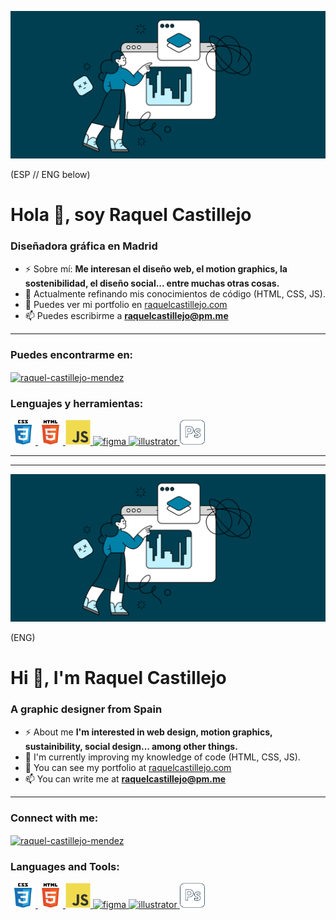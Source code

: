 <!-- Readme creado con la plantilla de https://rahuldkjain.github.io/gh-profile-readme-generator/ -->
<!-- Banner creado con el repositorio de https://designstripe.com/ -->

![Banner decorativo](https://github.com/raquel-castillejo/raquel-castillejo/blob/main/github-profile-banner.jpg)


(ESP // ENG below)

# Hola 👋, soy Raquel Castillejo

### Diseñadora gráfica en Madrid

- ⚡ Sobre mí: **Me interesan el diseño web, el motion graphics, la sostenibilidad, el diseño social... entre muchas otras cosas.**
- 🌱 Actualmente refinando mis conocimientos de código (HTML, CSS, JS).
- 🔭 Puedes ver mi portfolio en [raquelcastillejo.com](raquelcastillejo.com)
- 📫 Puedes escribirme a **raquelcastillejo@pm.me**


---

<h3 align="left">Puedes encontrarme en:</h3>
<p align="left">
<a href="https://linkedin.com/in/raquel-castillejo-mendez" target="blank"><img align="center" src="https://raw.githubusercontent.com/rahuldkjain/github-profile-readme-generator/master/src/images/icons/Social/linked-in-alt.svg" alt="raquel-castillejo-mendez" height="30" width="40" /></a>
</p>

<h3 align="left">Lenguajes y herramientas:</h3>
<p align="left"> <a href="https://www.w3schools.com/css/" target="_blank" rel="noreferrer"> <img src="https://raw.githubusercontent.com/devicons/devicon/master/icons/css3/css3-original-wordmark.svg" alt="css3" width="40" height="40"/> </a> <a href="https://www.w3.org/html/" target="_blank" rel="noreferrer"> <img src="https://raw.githubusercontent.com/devicons/devicon/master/icons/html5/html5-original-wordmark.svg" alt="html5" width="40" height="40"/> </a> <a href="https://developer.mozilla.org/en-US/docs/Web/JavaScript" target="_blank" rel="noreferrer"> <img src="https://raw.githubusercontent.com/devicons/devicon/master/icons/javascript/javascript-original.svg" alt="javascript" width="40" height="40"/> <a href="https://www.figma.com/" target="_blank" rel="noreferrer"> <img src="https://www.vectorlogo.zone/logos/figma/figma-icon.svg" alt="figma" width="40" height="40"/> </a><a href="https://www.adobe.com/in/products/illustrator.html" target="_blank" rel="noreferrer"> <img src="https://www.vectorlogo.zone/logos/adobe_illustrator/adobe_illustrator-icon.svg" alt="illustrator" width="40" height="40"/> </a></a> <a href="https://www.photoshop.com/en" target="_blank" rel="noreferrer"> <img src="https://raw.githubusercontent.com/devicons/devicon/master/icons/photoshop/photoshop-line.svg" alt="photoshop" width="40" height="40"/> </a> </p>

---

---

<!-- This readme was created with https://rahuldkjain.github.io/gh-profile-readme-generator/ -->
<!-- The banner was created with https://designstripe.com/ -->

![Decorative banner](https://github.com/raquel-castillejo/raquel-castillejo/blob/main/github-profile-banner.jpg)

(ENG)

# Hi 👋, I'm Raquel Castillejo

### A graphic designer from Spain

- ⚡ About me **I'm interested in web design, motion graphics, sustainibility, social design... among other things.**
- 🌱 I'm currently improving my knowledge of code (HTML, CSS, JS).
- 🔭 You can see my portfolio at [raquelcastillejo.com](raquelcastillejo.com)
- 📫 You can write me at **raquelcastillejo@pm.me**

---

<h3 align="left">Connect with me:</h3>
<p align="left">
<a href="https://linkedin.com/in/raquel-castillejo-mendez" target="blank"><img align="center" src="https://raw.githubusercontent.com/rahuldkjain/github-profile-readme-generator/master/src/images/icons/Social/linked-in-alt.svg" alt="raquel-castillejo-mendez" height="30" width="40" /></a>
</p>

<h3 align="left">Languages and Tools:</h3>
<p align="left"> <a href="https://www.w3schools.com/css/" target="_blank" rel="noreferrer"> <img src="https://raw.githubusercontent.com/devicons/devicon/master/icons/css3/css3-original-wordmark.svg" alt="css3" width="40" height="40"/> </a> <a href="https://www.w3.org/html/" target="_blank" rel="noreferrer"> <img src="https://raw.githubusercontent.com/devicons/devicon/master/icons/html5/html5-original-wordmark.svg" alt="html5" width="40" height="40"/> </a> <a href="https://developer.mozilla.org/en-US/docs/Web/JavaScript" target="_blank" rel="noreferrer"> <img src="https://raw.githubusercontent.com/devicons/devicon/master/icons/javascript/javascript-original.svg" alt="javascript" width="40" height="40"/> <a href="https://www.figma.com/" target="_blank" rel="noreferrer"> <img src="https://www.vectorlogo.zone/logos/figma/figma-icon.svg" alt="figma" width="40" height="40"/> </a><a href="https://www.adobe.com/in/products/illustrator.html" target="_blank" rel="noreferrer"> <img src="https://www.vectorlogo.zone/logos/adobe_illustrator/adobe_illustrator-icon.svg" alt="illustrator" width="40" height="40"/> </a></a> <a href="https://www.photoshop.com/en" target="_blank" rel="noreferrer"> <img src="https://raw.githubusercontent.com/devicons/devicon/master/icons/photoshop/photoshop-line.svg" alt="photoshop" width="40" height="40"/> </a> </p>
